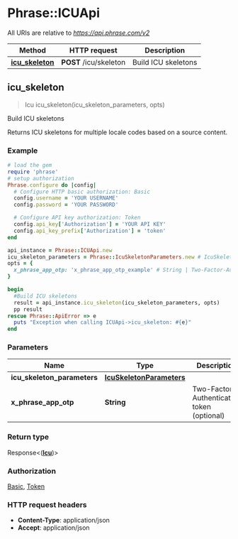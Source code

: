# Phrase::ICUApi

All URIs are relative to *https://api.phrase.com/v2*

Method | HTTP request | Description
------------- | ------------- | -------------
[**icu_skeleton**](ICUApi.md#icu_skeleton) | **POST** /icu/skeleton | Build ICU skeletons



## icu_skeleton

> Icu icu_skeleton(icu_skeleton_parameters, opts)

Build ICU skeletons

Returns ICU skeletons for multiple locale codes based on a source content.

### Example

```ruby
# load the gem
require 'phrase'
# setup authorization
Phrase.configure do |config|
  # Configure HTTP basic authorization: Basic
  config.username = 'YOUR USERNAME'
  config.password = 'YOUR PASSWORD'

  # Configure API key authorization: Token
  config.api_key['Authorization'] = 'YOUR API KEY'
  config.api_key_prefix['Authorization'] = 'token'
end

api_instance = Phrase::ICUApi.new
icu_skeleton_parameters = Phrase::IcuSkeletonParameters.new # IcuSkeletonParameters | 
opts = {
  x_phrase_app_otp: 'x_phrase_app_otp_example' # String | Two-Factor-Authentication token (optional)
}

begin
  #Build ICU skeletons
  result = api_instance.icu_skeleton(icu_skeleton_parameters, opts)
  pp result
rescue Phrase::ApiError => e
  puts "Exception when calling ICUApi->icu_skeleton: #{e}"
end
```

### Parameters


Name | Type | Description  | Notes
------------- | ------------- | ------------- | -------------
 **icu_skeleton_parameters** | [**IcuSkeletonParameters**](IcuSkeletonParameters.md)|  | 
 **x_phrase_app_otp** | **String**| Two-Factor-Authentication token (optional) | [optional] 

### Return type

Response<([**Icu**](Icu.md))>

### Authorization

[Basic](../README.md#Basic), [Token](../README.md#Token)

### HTTP request headers

- **Content-Type**: application/json
- **Accept**: application/json

